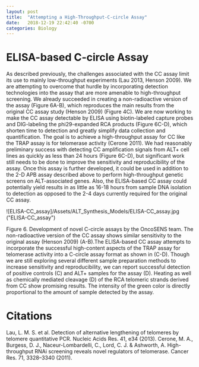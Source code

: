```yaml
---
layout: post
title:  "Attempting a High-Throughput-C-circle Assay"
date:   2018-12-19 22:42:40 -0700
categories: Biology
---
```


# ELISA-based C-circle Assay
As described previously, the challenges associated with the CC assay limit its use to mainly low-throughput experiments (Lau 2013, Henson 2009).  We are attempting to overcome that hurdle by incorporating detection technologies into the assay that are more amenable to high-throughput screening. We already succeeded in creating a non-radioactive version of the assay (Figure 6A-B), which reproduces the main results from the original CC assay study (Henson 2009) (Figure 4C). We are now working to make the CC assay detectable by ELISA using biotin-labeled capture probes and DIG-labeling the phi29-expanded RCA products (Figure 6C-D), which shorten time to detection and greatly simplify data collection and quantification. The goal is to achieve a high-throughput assay for CC like the TRAP assay is for telomerase activity (Cerone 2011). We had reasonably preliminary success with detecting CC amplification signals from ALT+ cell lines as quickly as less than 24 hours (Figure 6C-D), but significant work still needs to be done to improve the sensitivity and reproducibility of the assay. Once this assay is further developed, it could be used in addition to the 2-D APB assay described above to perform high-throughput genetic screens on ALT-associated genes. Also, the ELISA-based CC assay could potentially yield results in as little as 16-18 hours from sample DNA isolation to detection as opposed to the 2-4 days currently required for the original CC assay.

![ELISA-CC_assay]/Assets/ALT_Synthesis_Models/ELISA-CC_assay.jpg ("ELISA-CC_assay")




Figure 6. Development of novel C-circle assays by the OncoSENS team. The non-radioactive version of the CC assay shows similar sensitivity to the original assay (Henson 2009) (A-B).The ELISA-based CC assay attempts to incorporate the successful high-content aspects of the TRAP assay for telomerase activity into a C-circle assay format as shown in (C-D).  Though we are still exploring several different sample preparation methods to increase sensitivity and reproducibility, we can report successful detection of positive controls (C) and ALT+ samples for the assay (D). Heating as well as chemically mediated cleavage (D) of the RCA telomeric strands derived from CC show promising results. The intensity of the green color is directly proportional to the amount of sample detected by the assay.

# Citations
Lau, L. M. S. et al. Detection of alternative lengthening of telomeres by telomere quantitative PCR. Nucleic Acids Res. 41, e34 (2013).
Cerone, M. A., Burgess, D. J., Naceur-Lombardelli, C., Lord, C. J. & Ashworth, A. High-throughput RNAi screening reveals novel regulators of telomerase. Cancer Res. 71, 3328–3340 (2011).
